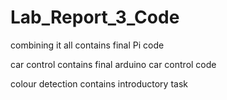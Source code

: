 # Lab_Report_3_Code

combining it all contains final Pi code

car control contains final arduino car control code

colour detection contains introductory task
